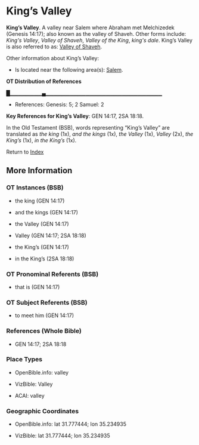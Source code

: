 # King’s Valley
**King’s Valley**. 
A valley near Salem where Abraham met Melchizedek (Genesis 14:17); also known as the valley of Shaveh. 
Other forms include: 
*King's Valley*, *Valley of Shaveh*, *Valley of the King*, *king's dale*. 
King’s Valley is also referred to as: 
[Valley of Shaveh](Shaveh.md). 




Other information about King’s Valley:


* Is located near the following area(s): 
[Salem](Salem.md). 


**OT Distribution of References**

█▁▁▁▁▁▁▁▁▄▁▁▁▁▁▁▁▁▁▁▁▁▁▁▁▁▁▁▁▁▁▁▁▁▁▁▁▁▁
* References: Genesis: 5; 2 Samuel: 2



**Key References for King’s Valley**: 
GEN 14:17, 2SA 18:18. 


In the Old Testament (BSB), words representing “King’s Valley” are translated as 
*the king* (1x), *and the kings* (1x), *the Valley* (1x), *Valley* (2x), *the King’s* (1x), *in the King’s* (1x). 




Return to [Index](00-Index.md)

## More Information

### OT Instances (BSB)

* the king (GEN 14:17)

* and the kings (GEN 14:17)

* the Valley (GEN 14:17)

* Valley (GEN 14:17; 2SA 18:18)

* the King’s (GEN 14:17)

* in the King’s (2SA 18:18)



### OT Pronominal Referents (BSB)

* that is (GEN 14:17)



### OT Subject Referents (BSB)

* to meet him (GEN 14:17)



### References (Whole Bible)

* GEN 14:17; 2SA 18:18


### Place Types

* OpenBible.info: valley

* VizBible: Valley

* ACAI: valley



### Geographic Coordinates

* OpenBible.info: lat 31.777444; lon 35.234935

* VizBible: lat 31.777444; lon 35.234935




